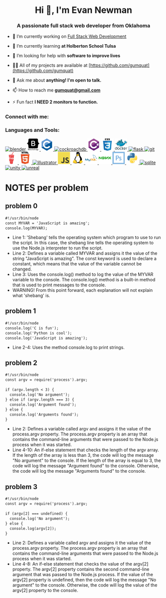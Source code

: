 <h1 align="center">Hi 👋, I'm Evan Newman</h1>
<h3 align="center">A passionate full stack web developer from Oklahoma</h3>

- 🔭 I’m currently working on [Full Stack Web Development](https://github.com/gumquat)

- 🌱 I’m currently learning **at Holberton School Tulsa**

- 🤝 I’m looking for help with **software to improve lives**

- 👨‍💻 All of my projects are available at [https://github.com/gumquat](https://github.com/gumquat)

- 💬 Ask me about **anything! I'm open to talk.**

- 📫 How to reach me **gumquat@gmail.com**

- ⚡ Fun fact **I NEED 2 monitors to function.**

<h3 align="left">Connect with me:</h3>
<p align="left">
</p>

<h3 align="left">Languages and Tools:</h3>
<p align="left"> <a href="https://www.blender.org/" target="_blank" rel="noreferrer"> <img src="https://download.blender.org/branding/community/blender_community_badge_white.svg" alt="blender" width="40" height="40"/> </a> <a href="https://getbootstrap.com" target="_blank" rel="noreferrer"> <img src="https://raw.githubusercontent.com/devicons/devicon/master/icons/bootstrap/bootstrap-plain-wordmark.svg" alt="bootstrap" width="40" height="40"/> </a> <a href="https://www.cprogramming.com/" target="_blank" rel="noreferrer"> <img src="https://raw.githubusercontent.com/devicons/devicon/master/icons/c/c-original.svg" alt="c" width="40" height="40"/> </a> <a href="https://www.cockroachlabs.com/product/cockroachdb/" target="_blank" rel="noreferrer"> <img src="https://cdn.worldvectorlogo.com/logos/cockroachdb.svg" alt="cockroachdb" width="40" height="40"/> </a> <a href="https://www.w3schools.com/cs/" target="_blank" rel="noreferrer"> <img src="https://raw.githubusercontent.com/devicons/devicon/master/icons/csharp/csharp-original.svg" alt="csharp" width="40" height="40"/> </a> <a href="https://www.w3schools.com/css/" target="_blank" rel="noreferrer"> <img src="https://raw.githubusercontent.com/devicons/devicon/master/icons/css3/css3-original-wordmark.svg" alt="css3" width="40" height="40"/> </a> <a href="https://www.docker.com/" target="_blank" rel="noreferrer"> <img src="https://raw.githubusercontent.com/devicons/devicon/master/icons/docker/docker-original-wordmark.svg" alt="docker" width="40" height="40"/> </a> <a href="https://flask.palletsprojects.com/" target="_blank" rel="noreferrer"> <img src="https://www.vectorlogo.zone/logos/pocoo_flask/pocoo_flask-icon.svg" alt="flask" width="40" height="40"/> </a> <a href="https://git-scm.com/" target="_blank" rel="noreferrer"> <img src="https://www.vectorlogo.zone/logos/git-scm/git-scm-icon.svg" alt="git" width="40" height="40"/> </a> <a href="https://gulpjs.com" target="_blank" rel="noreferrer"> <img src="https://raw.githubusercontent.com/devicons/devicon/master/icons/gulp/gulp-plain.svg" alt="gulp" width="40" height="40"/> </a> <a href="https://www.w3.org/html/" target="_blank" rel="noreferrer"> <img src="https://raw.githubusercontent.com/devicons/devicon/master/icons/html5/html5-original-wordmark.svg" alt="html5" width="40" height="40"/> </a> <a href="https://www.adobe.com/in/products/illustrator.html" target="_blank" rel="noreferrer"> <img src="https://www.vectorlogo.zone/logos/adobe_illustrator/adobe_illustrator-icon.svg" alt="illustrator" width="40" height="40"/> </a> <a href="https://developer.mozilla.org/en-US/docs/Web/JavaScript" target="_blank" rel="noreferrer"> <img src="https://raw.githubusercontent.com/devicons/devicon/master/icons/javascript/javascript-original.svg" alt="javascript" width="40" height="40"/> </a> <a href="https://www.linux.org/" target="_blank" rel="noreferrer"> <img src="https://raw.githubusercontent.com/devicons/devicon/master/icons/linux/linux-original.svg" alt="linux" width="40" height="40"/> </a> <a href="https://www.mysql.com/" target="_blank" rel="noreferrer"> <img src="https://raw.githubusercontent.com/devicons/devicon/master/icons/mysql/mysql-original-wordmark.svg" alt="mysql" width="40" height="40"/> </a> <a href="https://www.nginx.com" target="_blank" rel="noreferrer"> <img src="https://raw.githubusercontent.com/devicons/devicon/master/icons/nginx/nginx-original.svg" alt="nginx" width="40" height="40"/> </a> <a href="https://www.photoshop.com/en" target="_blank" rel="noreferrer"> <img src="https://raw.githubusercontent.com/devicons/devicon/master/icons/photoshop/photoshop-line.svg" alt="photoshop" width="40" height="40"/> </a> <a href="https://www.python.org" target="_blank" rel="noreferrer"> <img src="https://raw.githubusercontent.com/devicons/devicon/master/icons/python/python-original.svg" alt="python" width="40" height="40"/> </a> <a href="https://www.sqlite.org/" target="_blank" rel="noreferrer"> <img src="https://www.vectorlogo.zone/logos/sqlite/sqlite-icon.svg" alt="sqlite" width="40" height="40"/> </a> <a href="https://unity.com/" target="_blank" rel="noreferrer"> <img src="https://www.vectorlogo.zone/logos/unity3d/unity3d-icon.svg" alt="unity" width="40" height="40"/> </a> <a href="https://unrealengine.com/" target="_blank" rel="noreferrer"> <img src="https://raw.githubusercontent.com/kenangundogan/fontisto/036b7eca71aab1bef8e6a0518f7329f13ed62f6b/icons/svg/brand/unreal-engine.svg" alt="unreal" width="40" height="40"/> </a> </p>

# NOTES per problem
## problem 0
```
#!/usr/bin/node
const MYVAR = 'JavaScript is amazing';
console.log(MYVAR);
```
* Line 1: 'Shebang' tells the operating system which program to use to run the script. In this case, the shebang line tells the operating system to use the Node.js interpreter to run the script.
* Line 2: Defines a variable called MYVAR and assigns it the value of the string "JavaScript is amazing". The const keyword is used to declare a constant, which means that the value of the variable cannot be changed.
* Line 3: Uses the console.log() method to log the value of the MYVAR variable to the console. The console.log() method is a built-in method that is used to print messages to the console.
* WARNING! From this point forward, each explanation will not explain what 'shebang' is.
## problem 1
```
#!/usr/bin/node
console.log('C is fun');
console.log('Python is cool');
console.log('JavaScript is amazing');
```
* Line 2-4: Uses the method console.log to print strings.
## problem 2
```
#!/usr/bin/node
const argv = require('process').argv;

if (argv.length < 3) {
  console.log('No argument');
} else if (argv.length === 3) {
  console.log('Argument found');
} else {
  console.log('Arguments found');
}
```
* Line 2: Defines a variable called argv and assigns it the value of the process.argv property. The process.argv property is an array that contains the command-line arguments that were passed to the Node.js process when it was started.
* Line 4-10: An if-else statement that checks the length of the argv array. If the length of the array is less than 3, the code will log the message "No argument" to the console. If the length of the array is equal to 3, the code will log the message "Argument found" to the console. Otherwise, the code will log the message "Arguments found" to the console.
## problem 3
```
#!/usr/bin/node
const argv = require('process').argv;

if (argv[2] === undefined) {
  console.log('No argument');
} else {
  console.log(argv[2]);
}
```
* Line 2: Defines a variable called argv and assigns it the value of the process.argv property. The process.argv property is an array that contains the command-line arguments that were passed to the Node.js process when it was started.
* Line 4-8: An if-else statement that checks the value of the argv[2] property. The argv[2] property contains the second command-line argument that was passed to the Node.js process. If the value of the argv[2] property is undefined, then the code will log the message "No argument" to the console. Otherwise, the code will log the value of the argv[2] property to the console.
